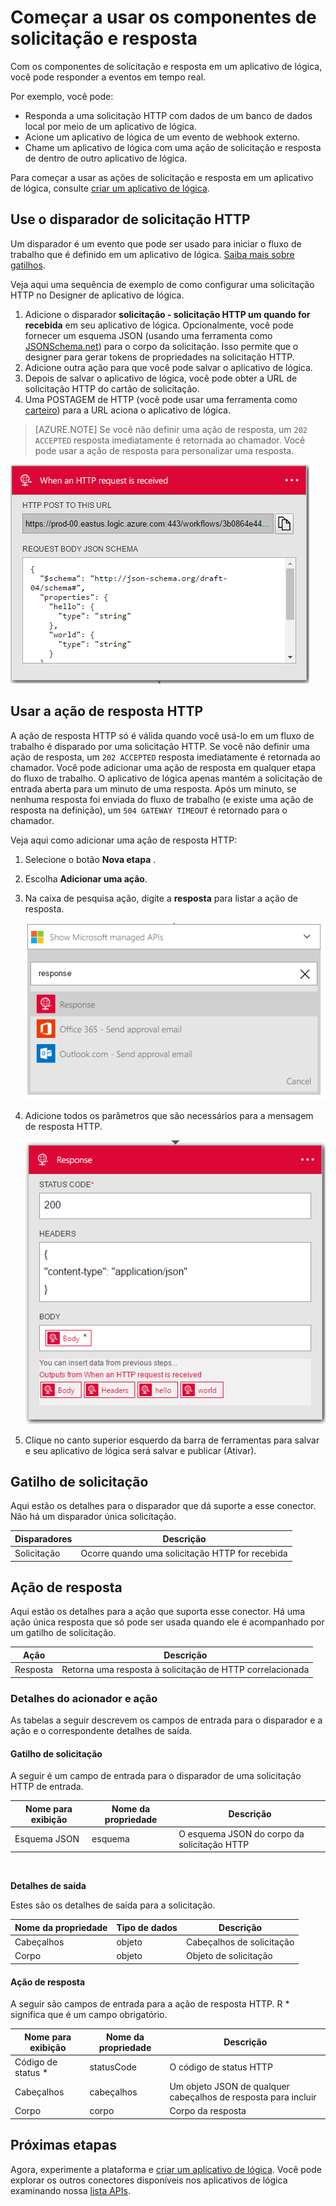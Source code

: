 <properties
    pageTitle="Usar ações de solicitação e resposta | Microsoft Azure"
    description="Visão geral da solicitação e resposta disparador e ação em um aplicativo do Azure lógica"
    services=""
    documentationCenter=""
    authors="jeffhollan"
    manager="erikre"
    editor=""
    tags="connectors"/>

<tags
   ms.service="logic-apps"
   ms.devlang="na"
   ms.topic="article"
   ms.tgt_pltfrm="na"
   ms.workload="na"
   ms.date="07/18/2016"
   ms.author="jehollan"/>

# <a name="get-started-with-the-request-and-response-components"></a>Começar a usar os componentes de solicitação e resposta

Com os componentes de solicitação e resposta em um aplicativo de lógica, você pode responder a eventos em tempo real.

Por exemplo, você pode:

- Responda a uma solicitação HTTP com dados de um banco de dados local por meio de um aplicativo de lógica.
- Acione um aplicativo de lógica de um evento de webhook externo.
- Chame um aplicativo de lógica com uma ação de solicitação e resposta de dentro de outro aplicativo de lógica.

Para começar a usar as ações de solicitação e resposta em um aplicativo de lógica, consulte [criar um aplicativo de lógica](../app-service-logic/app-service-logic-create-a-logic-app.md).

## <a name="use-the-http-request-trigger"></a>Use o disparador de solicitação HTTP

Um disparador é um evento que pode ser usado para iniciar o fluxo de trabalho que é definido em um aplicativo de lógica. [Saiba mais sobre gatilhos](connectors-overview.md).

Veja aqui uma sequência de exemplo de como configurar uma solicitação HTTP no Designer de aplicativo de lógica.

1. Adicione o disparador **solicitação - solicitação HTTP um quando for recebida** em seu aplicativo de lógica. Opcionalmente, você pode fornecer um esquema JSON (usando uma ferramenta como [JSONSchema.net](http://jsonschema.net)) para o corpo da solicitação. Isso permite que o designer para gerar tokens de propriedades na solicitação HTTP.
2. Adicione outra ação para que você pode salvar o aplicativo de lógica.
3. Depois de salvar o aplicativo de lógica, você pode obter a URL de solicitação HTTP do cartão de solicitação.
4. Uma POSTAGEM de HTTP (você pode usar uma ferramenta como [carteiro](https://www.getpostman.com/)) para a URL aciona o aplicativo de lógica.

>[AZURE.NOTE] Se você não definir uma ação de resposta, um `202 ACCEPTED` resposta imediatamente é retornada ao chamador. Você pode usar a ação de resposta para personalizar uma resposta.

![Gatilho de resposta](./media/connectors-native-reqres/using-trigger.png)

## <a name="use-the-http-response-action"></a>Usar a ação de resposta HTTP

A ação de resposta HTTP só é válida quando você usá-lo em um fluxo de trabalho é disparado por uma solicitação HTTP. Se você não definir uma ação de resposta, um `202 ACCEPTED` resposta imediatamente é retornada ao chamador.  Você pode adicionar uma ação de resposta em qualquer etapa do fluxo de trabalho. O aplicativo de lógica apenas mantém a solicitação de entrada aberta para um minuto de uma resposta.  Após um minuto, se nenhuma resposta foi enviada do fluxo de trabalho (e existe uma ação de resposta na definição), um `504 GATEWAY TIMEOUT` é retornado para o chamador.

Veja aqui como adicionar uma ação de resposta HTTP:

1. Selecione o botão **Nova etapa** .
2. Escolha **Adicionar uma ação**.
3. Na caixa de pesquisa ação, digite a **resposta** para listar a ação de resposta.

    ![Selecione a ação de resposta](./media/connectors-native-reqres/using-action-1.png)

4. Adicione todos os parâmetros que são necessários para a mensagem de resposta HTTP.

    ![Concluir a ação de resposta](./media/connectors-native-reqres/using-action-2.png)

5. Clique no canto superior esquerdo da barra de ferramentas para salvar e seu aplicativo de lógica será salvar e publicar (Ativar).

## <a name="request-trigger"></a>Gatilho de solicitação

Aqui estão os detalhes para o disparador que dá suporte a esse conector. Não há um disparador única solicitação.

|Disparadores|Descrição|
|---|---|
|Solicitação|Ocorre quando uma solicitação HTTP for recebida|

## <a name="response-action"></a>Ação de resposta

Aqui estão os detalhes para a ação que suporta esse conector. Há uma ação única resposta que só pode ser usada quando ele é acompanhado por um gatilho de solicitação.

|Ação|Descrição|
|---|---|
|Resposta|Retorna uma resposta à solicitação de HTTP correlacionada|

### <a name="trigger-and-action-details"></a>Detalhes do acionador e ação

As tabelas a seguir descrevem os campos de entrada para o disparador e a ação e o correspondente detalhes de saída.

#### <a name="request-trigger"></a>Gatilho de solicitação
A seguir é um campo de entrada para o disparador de uma solicitação HTTP de entrada.

|Nome para exibição|Nome da propriedade|Descrição|
|---|---|---|
|Esquema JSON|esquema|O esquema JSON do corpo da solicitação HTTP|
<br>

**Detalhes de saída**

Estes são os detalhes de saída para a solicitação.

|Nome da propriedade|Tipo de dados|Descrição|
|---|---|---|
|Cabeçalhos|objeto|Cabeçalhos de solicitação|
|Corpo|objeto|Objeto de solicitação|

#### <a name="response-action"></a>Ação de resposta

A seguir são campos de entrada para a ação de resposta HTTP. R * significa que é um campo obrigatório.

|Nome para exibição|Nome da propriedade|Descrição|
|---|---|---|
|Código de status *|statusCode|O código de status HTTP|
|Cabeçalhos|cabeçalhos|Um objeto JSON de qualquer cabeçalhos de resposta para incluir|
|Corpo|corpo|Corpo da resposta|

## <a name="next-steps"></a>Próximas etapas

Agora, experimente a plataforma e [criar um aplicativo de lógica](../app-service-logic/app-service-logic-create-a-logic-app.md). Você pode explorar os outros conectores disponíveis nos aplicativos de lógica examinando nossa [lista APIs](apis-list.md).

